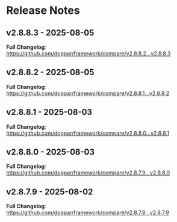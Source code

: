# Release Notes

## v2.8.8.3 - 2025-08-05

**Full Changelog**: https://github.com/doppar/framework/compare/v2.8.8.2...v2.8.8.3

## v2.8.8.2 - 2025-08-05

**Full Changelog**: https://github.com/doppar/framework/compare/v2.8.8.1...v2.8.8.2

## v2.8.8.1 - 2025-08-03

**Full Changelog**: https://github.com/doppar/framework/compare/v2.8.8.0...v2.8.8.1

## v2.8.8.0 - 2025-08-03

**Full Changelog**: https://github.com/doppar/framework/compare/v2.8.7.9...v2.8.8.0

## v2.8.7.9 - 2025-08-02

**Full Changelog**: https://github.com/doppar/framework/compare/v2.8.7.8...v2.8.7.9
